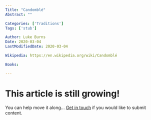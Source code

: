 ```yaml
---
Title: "Candomblé"
Abstract: ""

Categories: ['Traditions']
Tags: ['stub']

Author: Luke Burns
Date: 2020-03-04
LastModifiedDate: 2020-03-04

Wikipedia: https://en.wikipedia.org/wiki/Candomblé

Books:

---
```


# This article is still growing!
You can help move it along... [Get in touch](/m/about#contributions) if you would like to submit content.